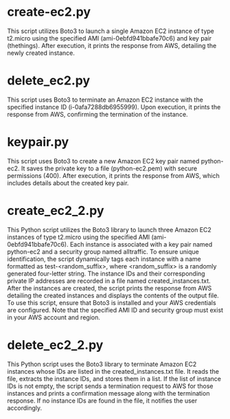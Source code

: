 # create-ec2.py

This script utilizes Boto3 to launch a single Amazon EC2 instance of type t2.micro using the specified AMI (ami-0ebfd941bbafe70c6) and key pair (thethings). After execution, it prints the response from AWS, detailing the newly created instance.

# delete_ec2.py

This script uses Boto3 to terminate an Amazon EC2 instance with the specified instance ID (i-0afa7288db6955999). Upon execution, it prints the response from AWS, confirming the termination of the instance.

# keypair.py

This script uses Boto3 to create a new Amazon EC2 key pair named python-ec2. It saves the private key to a file (python-ec2.pem) with secure permissions (400). After execution, it prints the response from AWS, which includes details about the created key pair.

# create_ec2_2.py

This Python script utilizes the Boto3 library to launch three Amazon EC2 instances of type t2.micro using the specified AMI (ami-0ebfd941bbafe70c6). Each instance is associated with a key pair named python-ec2 and a security group named alltraffic. To ensure unique identification, the script dynamically tags each instance with a name formatted as test-<random_suffix>, where <random_suffix> is a randomly generated four-letter string. The instance IDs and their corresponding private IP addresses are recorded in a file named created_instances.txt. After the instances are created, the script prints the response from AWS detailing the created instances and displays the contents of the output file. To use this script, ensure that Boto3 is installed and your AWS credentials are configured. Note that the specified AMI ID and security group must exist in your AWS account and region.

# delete_ec2_2.py

This Python script uses the Boto3 library to terminate Amazon EC2 instances whose IDs are listed in the created_instances.txt file. It reads the file, extracts the instance IDs, and stores them in a list. If the list of instance IDs is not empty, the script sends a termination request to AWS for those instances and prints a confirmation message along with the termination response. If no instance IDs are found in the file, it notifies the user accordingly.

